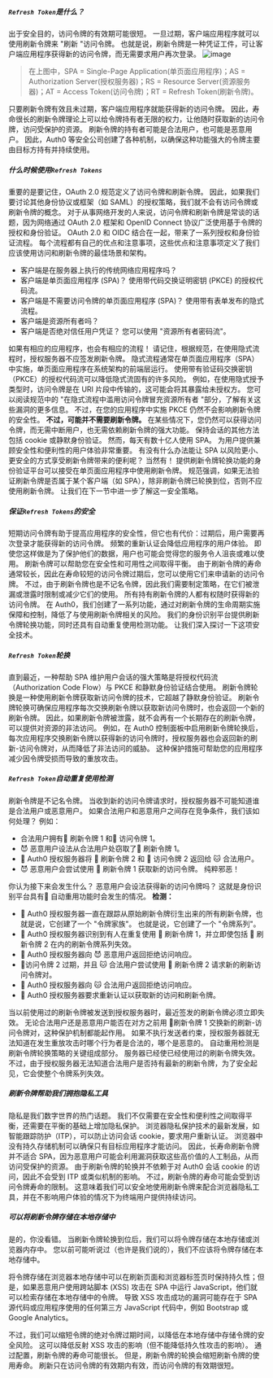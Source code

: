##### `Refresh Token`是什么？
出于安全目的，访问令牌的有效期可能很短。 一旦过期，客户端应用程序就可以使用刷新令牌来 "刷新 "访问令牌。 也就是说，刷新令牌是一种凭证工件，可让客户端应用程序获得新的访问令牌，而无需要求用户再次登录。
![image](https://github.com/user-attachments/assets/91289fe5-d78b-42b5-9988-de0494938f9d)
> 在上图中，SPA = Single-Page Application(单页面应用程序)；AS = Authorization Server(授权服务器)；RS = Resource Server(资源服务器)；AT = Access Token(访问令牌)；RT = Refresh Token(刷新令牌)。

只要刷新令牌有效且未过期，客户端应用程序就能获得新的访问令牌。 因此，寿命很长的刷新令牌理论上可以给令牌持有者无限的权力，让他随时获取新的访问令牌，访问受保护的资源。 刷新令牌的持有者可能是合法用户，也可能是恶意用户。 因此，Auth0 等安全公司创建了各种机制，以确保这种功能强大的令牌主要由目标方持有并持续使用。

##### 什么时候使用`Refresh Tokens`
重要的是要记住，OAuth 2.0 规范定义了访问令牌和刷新令牌。 因此，如果我们要讨论其他身份协议或框架（如 SAML）的授权策略，我们就不会有访问令牌或刷新令牌的概念。 
对于从事网络开发的人来说，访问令牌和刷新令牌是常谈的话题，因为网络通过 OAuth 2.0 框架和 OpenID Connect 协议广泛使用基于令牌的授权和身份验证。 
OAuth 2.0 和 OIDC 结合在一起，带来了一系列授权和身份验证流程。 每个流程都有自己的优点和注意事项，这些优点和注意事项定义了我们应该使用访问和刷新令牌的最佳场景和架构。
- 客户端是在服务器上执行的传统网络应用程序吗？ 
- 客户端是单页面应用程序 (SPA)？ 使用带代码交换证明密钥 (PKCE) 的授权代码流。 
- 客户端是不需要访问令牌的单页面应用程序 (SPA)？ 使用带有表单发布的隐式流程。 
- 客户端是资源所有者吗？ 
- 客户端是否绝对信任用户凭证？ 您可以使用 "资源所有者密码流"。 

如果有相应的应用程序，也会有相应的流程！
请记住，根据规范，在使用隐式流程时，授权服务器不应签发刷新令牌。 隐式流程通常在单页面应用程序（SPA）中实施，单页面应用程序在系统架构的前端层运行。 
使用带有验证码交换密钥（PKCE）的授权代码流可以降低隐式流固有的许多风险。 例如，在使用隐式授予类型时，访问令牌是在 URI 片段中传输的，这可能会将其暴露给未授权方。 您可以阅读规范中的 "在隐式流程中滥用访问令牌冒充资源所有者 "部分，了解有关这些漏洞的更多信息。 
不过，在您的应用程序中实施 PKCE 仍然不会影响刷新令牌的安全性。
**不过，可能并不需要刷新令牌。** 
在某些情况下，您仍然可以获得访问令牌，而无需中断用户，也无需依赖刷新令牌的强大功能。 保持会话的其他方法包括 cookie 或静默身份验证。 
然而，每天有数十亿人使用 SPA。 为用户提供兼顾安全性和便利性的用户体验非常重要。 有没有什么办法能让 SPA 以风险更小、更安全的方式享受刷新令牌带来的便利呢？ 
当然有！
提供刷新令牌轮换功能的身份验证平台可以接受在单页面应用程序中使用刷新令牌。 规范强调，如果无法验证刷新令牌是否属于某个客户端（如 SPA），除非刷新令牌已轮换到位，否则不应使用刷新令牌。 让我们在下一节中进一步了解这一安全策略。
##### 保证`Refresh Tokens`的安全
短期访问令牌有助于提高应用程序的安全性，但它也有代价：过期后，用户需要再次登录才能获得新的访问令牌。 频繁的重新认证会降低应用程序的用户体验。 即使您这样做是为了保护他们的数据，用户也可能会觉得您的服务令人沮丧或难以使用。 
刷新令牌可以帮助您在安全性和可用性之间取得平衡。 由于刷新令牌的寿命通常较长，因此在寿命较短的访问令牌过期后，您可以使用它们来申请新的访问令牌。 
不过，由于刷新令牌也是不记名令牌，因此我们需要制定策略，在它们被泄漏或泄露时限制或减少它们的使用。 所有持有刷新令牌的人都有权随时获得新的访问令牌。 
在 Auth0，我们创建了一系列功能，通过对刷新令牌的生命周期实施保障和控制，降低了与使用刷新令牌相关的风险。 我们的身份识别平台提供刷新令牌轮换功能，同时还具有自动重复使用检测功能。 
让我们深入探讨一下这项安全技术。

##### `Refresh Token`轮换
直到最近，一种帮助 SPA 维护用户会话的强大策略是将授权代码流（Authorization Code Flow）与 PKCE 和静默身份验证结合使用。 刷新令牌轮换是一种使用刷新令牌获取新访问令牌的技术，它超越了静默身份验证。 
刷新令牌轮换可确保应用程序每次交换刷新令牌以获取新访问令牌时，也会返回一个新的刷新令牌。 因此，如果刷新令牌被泄露，就不会再有一个长期存在的刷新令牌，可以提供对资源的非法访问。 
例如，在 Auth0 控制面板中启用刷新令牌轮换后，每次应用程序交换刷新令牌以获得新的访问令牌时，授权服务器也会返回新的刷新-访问令牌对，从而降低了非法访问的威胁。 这种保护措施可帮助您的应用程序减少因令牌受损而导致的重放攻击。

##### `Refresh Token`自动重复使用检测
刷新令牌是不记名令牌。 当收到新的访问令牌请求时，授权服务器不可能知道谁是合法用户或恶意用户。 
如果合法用户和恶意用户之间存在竞争条件，我们该如何处理？ 例如：
- 合法用户拥有🔄 刷新令牌 1 和🔑 访问令牌 1。 
- 😈 恶意用户设法从合法用户处窃取了🔄 刷新令牌 1。
- 🚓 Auth0 授权服务器将 🔄 刷新令牌 2 和 🔑 访问令牌 2 返回给 🐱 合法用户。 
- 😈 恶意用户会尝试使用 🔄 刷新令牌 1 获取新的访问令牌。 纯粹邪恶！

你认为接下来会发生什么？ 恶意用户会设法获得新的访问令牌吗？ 这就是身份识别平台具有🤖 自动重用功能时会发生的情况。
**检测：**
- 🚓 Auth0 授权服务器一直在跟踪从原始刷新令牌衍生出来的所有刷新令牌，也就是说，它创建了一个 "令牌家族"。 也就是说，它创建了一个 "令牌系列"。 
- 🚓 Auth0 授权服务器识别到有人在重复使用 🔄 刷新令牌 1，并立即使包括 🔄 刷新令牌 2 在内的刷新令牌系列失效。 
- 🚓 Auth0 授权服务器向 😈 恶意用户返回拒绝访问响应。
- 🔑访问令牌 2 过期，并且 🐱 合法用户尝试使用 🔄 刷新令牌 2 请求新的刷新访问令牌对。 
- 🚓 Auth0 授权服务器向 🐱 合法用户返回拒绝访问响应。 
- 🚓 Auth0 授权服务器要求重新认证以获取新的访问和刷新令牌。

当以前使用过的刷新令牌被发送到授权服务器时，最近签发的刷新令牌必须立即失效。 
无论合法用户还是恶意用户能否在对方之前用 🔄刷新令牌 1 交换新的刷新-访问令牌对，这种保护机制都能起作用。 如果不执行发送者约束，授权服务器就无法知道在发生重放攻击时哪个行为者是合法的，哪个是恶意的。 
自动重用检测是刷新令牌轮换策略的关键组成部分。 服务器已经使已经使用过的刷新令牌失效。 不过，由于授权服务器无法知道合法用户是否持有最新的刷新令牌，为了安全起见，它会使整个令牌系列失效。

##### 刷新令牌帮助我们拥抱隐私工具 
隐私是我们数字世界的热门话题。 我们不仅需要在安全性和便利性之间取得平衡，还需要在平衡的基础上增加隐私保护。 
浏览器隐私保护技术的最新发展，如智能跟踪防护（ITP），可以防止访问会话 cookie，要求用户重新认证。 
浏览器中没有持久存储机制可以确保只有目标应用程序才能访问。 因此，长寿命刷新令牌并不适合 SPA，因为恶意用户可能会利用漏洞获取这些高价值的人工制品，从而访问受保护的资源。 
由于刷新令牌的轮换并不依赖于对 Auth0 会话 cookie 的访问，因此不会受到 ITP 或类似机制的影响。 
不过，刷新令牌的寿命可能会受到访问令牌寿命的限制。 这意味着我们可以安全地使用刷新令牌来配合浏览器隐私工具，并在不影响用户体验的情况下为终端用户提供持续访问。 

##### 可以将刷新令牌存储在本地存储中 
是的，你没看错。 当刷新令牌轮换到位后，我们可以将令牌存储在本地存储或浏览器内存中。 您以前可能听说过（也许是我们说的），我们不应该将令牌存储在本地存储中。

将令牌存储在浏览器本地存储中可以在刷新页面和浏览器标签页时保持持久性；但是，如果恶意用户使用跨站脚本 (XSS) 攻击在 SPA 中运行 JavaScript，他们就可以检索存储在本地存储中的令牌。 导致 XSS 攻击成功的漏洞可能存在于 SPA 源代码或应用程序使用的任何第三方 JavaScript 代码中，例如 Bootstrap 或 Google Analytics。 

不过，我们可以缩短令牌的绝对令牌过期时间，以降低在本地存储中存储令牌的安全风险。 这可以降低反射 XSS 攻击的影响（但不能降低持久性攻击的影响）。 通过配置，刷新令牌的寿命可能很长。 但是，刷新令牌的轮换会缩短刷新令牌的使用寿命。 刷新只在访问令牌的有效期内有效，而访问令牌的有效期很短。